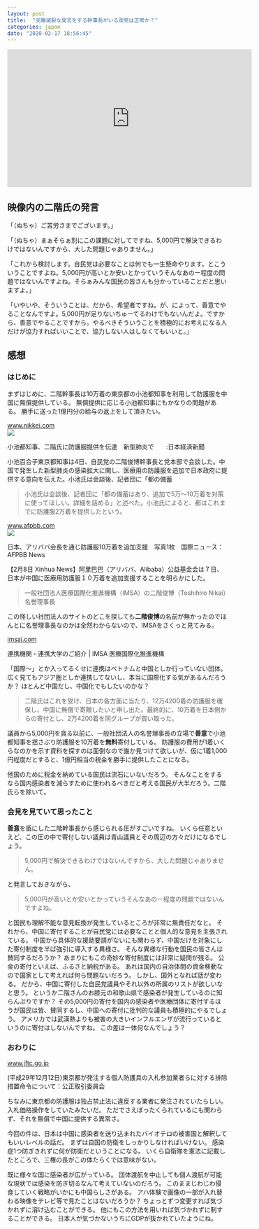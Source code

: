 ```yaml
---
layout: post
title:  "支離滅裂な発言をする幹事長がいる政党は正常か？"
categories: japan
date: "2020-02-17 18:56:45"
---
```


<div class="google">
<iframe width="560" height="315" src="https://www.youtube.com/embed/nYs3dmUb5eM" frameborder="0" allow="accelerometer; autoplay; encrypted-media; gyroscope; picture-in-picture" allowfullscreen></iframe>
</div>

## 映像内の二階氏の発言

「（ぬちゃ）ご苦労さまでございます。」

「（ぬちゃ）まぁそらぁ別にこの課題に対してですね、5,000円で解決できるわけではないんですから、大した問題じゃありません。」

「これから検討します。自民党は必要なことは何でも一生懸命やります。とこういうことですよね。5,000円が高いとか安いとかっていうそんなあのー程度の問題ではないんですよね。そらぁみんな国民の皆さんも分かっていることだと思いますよ。」

「いやいや、そういうことは、だから、希望者ですね。が、によって、善意でやることなんですよ。5,000円が足りないちゅーてるわけでもないんだよ。ですから、善意でやることですから。やるべきそういうことを積極的にお考えになる人だけが協力すればいいことで、協力しない人はしなくてもいいと。」

## 感想

### はじめに

まずはじめに、二階幹事長は10万着の東京都の小池都知事を利用して防護服を中国に無償提供している。
無償提供に応じる小池都知事にもかなりの問題がある。
勝手に送った1億円分の給与の返上をして頂きたい。


<div class="card">
  <a href="https://www.nikkei.com/article/DGXMZO55232900U0A200C2PP8000/"></a>
  <div class="card__header">
    <a href="https://www.nikkei.com/article/DGXMZO55232900U0A200C2PP8000/">www.nikkei.com</a>
  </div>
  <div class="card__image">
    <img src="https://assets.nikkei.jp/release/v3.2.72/parts/ds/images/common/icon_ogpnikkei.png">
  </div>
  <div class="card__title">
    <p>小池都知事、二階氏に防護服提供を伝達　新型肺炎で　　:日本経済新聞</p>
  </div>
  <div class="card__description">
    <p>小池百合子東京都知事は4日、自民党の二階俊博幹事長と党本部で会談した。中国で発生した新型肺炎の感染拡大に関し、医療用の防護服を追加で日本政府に提供する意向を伝えた。小池氏は会談後、記者団に「都の備蓄</p>
  </div>
</div>


> 小池氏は会談後、記者団に「都の備蓄はあり、追加で5万～10万着を対策に使ってほしい。詳細を詰める」と述べた。小池氏によると、都はこれまでに防護服2万着を提供したという。


<div class="card">
  <a href="https://www.afpbb.com/articles/-/3267372"></a>
  <div class="card__header">
    <a href="https://www.afpbb.com/articles/-/3267372">www.afpbb.com</a>
  </div>
  <div class="card__image">
    <img src="https://afpbb.ismcdn.jp/mwimgs/e/9/1000x/img_e9d1157db19258f25ff4ca6b1d1ab525618105.jpg">
  </div>
  <div class="card__title">
    <p>日本、アリババ会長を通じ防護服10万着を追加支援　写真1枚　国際ニュース：AFPBB News</p>
  </div>
  <div class="card__description">
    <p>【2月8日 Xinhua News】阿里巴巴（アリババ、Alibaba）公益基金会は７日、日本が中国に医療用防護服１０万着を追加支援することを明らかにした。</p>
  </div>
</div>


> 一般社団法人医療国際化推進機構（IMSA）の二階俊博（Toshihiro Nikai）名誉理事長

この怪しい社団法人のサイトのどこを探しても**二階俊博**の名前が無かったのでほんとに名誉理事長なのかは全然わからないので、IMSAをさくっと見てみる。


<div class="card">
  <a href="http://imsaj.com/cooperation/"></a>
  <div class="card__header">
    <a href="http://imsaj.com/cooperation/">imsaj.com</a>
  </div>
  <div class="card__image">
    <img src="">
  </div>
  <div class="card__title">
    <p>連携機関・連携大学のご紹介 | IMSA 医療国際化推進機構</p>
  </div>
  <div class="card__description">
    <p></p>
  </div>
</div>


「国際〜」とか入ってるくせに連携はベトナムと中国としか行っていない団体。
広く見てもアジア圏としか連携してないし、本当に国際化する気があるんだろうか？
ほとんど中国だし、中国化でもしたいのかな？

> 二階氏はこれを受け、日本の各方面に当たり、12万4200着の防護服を確保し、中国に無償で寄贈したいと申し出た。最終的に、10万着を日本側からの寄付とし、2万4200着を同グループが買い取った。

議員から5,000円を貪る以前に、一般社団法人の名誉理事長の立場で**善意**で小池都知事を揺さぶり防護服を10万着を**無料**寄付している。
防護服の費用が1着いくらなのかを示す資料を探すのは面倒なので誰か見つけて欲しいが、仮に1着1,000円程度だとすると、1億円相当の税金を勝手に提供したことになる。

他国のために税金を納めている国民は流石にいないだろう。
そんなことをするなら国内感染者を減らすために使われるべきだと考える国民が大半だろう。二階氏らを除いて。

### 会見を見ていて思ったこと

**善意**を盾にした二階幹事長から感じられる圧がすごいですね。
いくら任意といえど、この圧の中で寄付しない議員は青山議員とその周辺の方々だけになるでしょう。

> 5,000円で解決できるわけではないんですから、大した問題じゃありません。

と発言しておきながら、

> 5,000円が高いとか安いとかっていうそんなあのー程度の問題ではないんですよね。

と国民も理解不能な意見転換が発生しているところが非常に無責任だなと。
それから、中国に寄付することが自民党には必要なことと個人的な意見を主張されている。
中国から具体的な援助要請がないにも関わらず、中国だけを対象にした寄付制度を半ば強引に導入する異様さ。
そんな異様な行動を国民の皆さんは賛同するだろうか？
あまりにもこの奇妙な寄付制度には非常に疑問が残る。
公金の寄付といえば、ふるさと納税がある。
あれは国内の自治体間の資金移動なので国家として考えれば何ら問題ないだろう。
しかし、国外となれば話が変わる。
だから、中国に寄付した自民党議員やそれ以外の所属のリストが欲しいなと思う。
というか二階さんのお膝元の和歌山県で感染者が発生しているのに知らんぷりですか？
その5,000円の寄付を国内の感染者や医療団体に寄付するほうが国民は皆、賛同するし、中国への寄付に批判的な議員も積極的にやるでしょう。
アメリカでは武漢熱よりも被害の大きいインフルエンザが流行っているというのに寄付はしないんですね。
この差は一体何なんでしょう？

### おわりに


<div class="card">
  <a href="https://www.jftc.go.jp/houdou/pressrelease/h29/dec/171212_bougogu.html"></a>
  <div class="card__header">
    <a href="https://www.jftc.go.jp/houdou/pressrelease/h29/dec/171212_bougogu.html">www.jftc.go.jp</a>
  </div>
  <div class="card__image">
    <img src="">
  </div>
  <div class="card__title">
    <p>(平成29年12月12日)東京都が発注する個人防護具の入札参加業者らに対する排除措置命令について：公正取引委員会</p>
  </div>
  <div class="card__description">
    <p></p>
  </div>
</div>


ちなみに東京都の防護服は独占禁止法に違反する業者に発注されていたらしい。
入札価格操作をしていたみたいだ。
ただでさえぼったくられているにも関わらず、それを無償で中国に提供する異常さ。

今回の件は、日本は中国に感染者を送り込まれたバイオテロの被害国と解釈してもいいレベルの話だ。
まずは自国の防衛をしっかりしなければいけない。
感染症1つ防ぎきれずに何が防衛だということになる。
いくら自衛隊を憲法に記載したところで、三権の長がこの体たらくでは意味がない。

既に様々な国に感染者が広がっている。
団体渡航を中止しても個人渡航が可能な現状では感染を防ぎ切るなんて考えていないのだろう。
このままじわじわ侵食していく戦略がいかにも中国らしさがある。
アハ体験で画像の一部が入れ替わる映像をテレビ等で見たことはないだろうか？
ちょっとずつ変更すれば気づかれずに溶け込むことができる。
他にもこの方法を用いれば気づかれずに制することができる。
日本人が気づかないうちにGDPが抜かれていたようにね。
